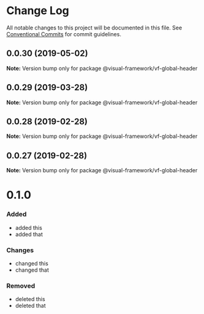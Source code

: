 # Change Log

All notable changes to this project will be documented in this file.
See [Conventional Commits](https://conventionalcommits.org) for commit guidelines.

## 0.0.30 (2019-05-02)

**Note:** Version bump only for package @visual-framework/vf-global-header





## 0.0.29 (2019-03-28)

**Note:** Version bump only for package @visual-framework/vf-global-header





## 0.0.28 (2019-02-28)

**Note:** Version bump only for package @visual-framework/vf-global-header





## 0.0.27 (2019-02-28)

**Note:** Version bump only for package @visual-framework/vf-global-header





# 0.1.0

### Added
- added this
- added that

### Changes

- changed this
- changed that

### Removed

- deleted this
- deleted that
